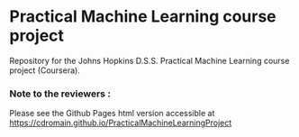 # Practical Machine Learning course project

Repository for the Johns Hopkins D.S.S. Practical Machine Learning course project (Coursera).

### Note to the reviewers :

Please see the Github Pages html version accessible at https://cdromain.github.io/PracticalMachineLearningProject